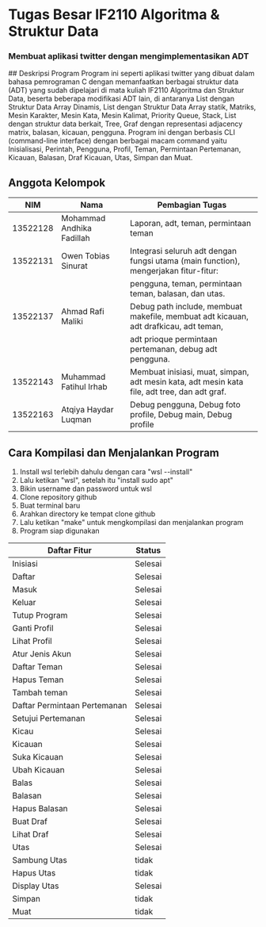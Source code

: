 # Tugas Besar IF2110 Algoritma & Struktur Data
<h3>
  Membuat aplikasi twitter dengan mengimplementasikan ADT<br/>
</h3>
## Deskripsi Program
Program ini seperti aplikasi twitter yang dibuat dalam bahasa pemrograman C dengan memanfaatkan berbagai struktur data (ADT) yang sudah dipelajari di mata kuliah IF2110 Algoritma dan Struktur Data, beserta beberapa modifikasi ADT lain, di antaranya List dengan Struktur Data Array Dinamis, List dengan Struktur Data Array statik, Matriks, Mesin Karakter, Mesin Kata, Mesin Kalimat, Priority Queue, Stack, List dengan struktur data berkait, Tree, Graf dengan representasi adjacency matrix, balasan, kicauan, pengguna. Program ini dengan berbasis CLI (command-line interface) dengan berbagai macam command yaitu  Inisialisasi, Perintah, Pengguna, Profil, Teman, Permintaan Pertemanan, Kicauan, Balasan, Draf Kicauan, Utas, Simpan dan Muat.

## Anggota Kelompok

| NIM      | Nama                       | Pembagian Tugas                                                                             |
| -------- | -------------------------- | ------------------------------------------------------------------------------------------- |
| 13522128 | Mohammad Andhika Fadillah  | Laporan, adt, teman, permintaan teman                                                       |
| 13522131 | Owen Tobias Sinurat        | Integrasi seluruh adt dengan fungsi utama (main function), mengerjakan fitur-fitur:         |
|          |                            | pengguna, teman, permintaan teman, balasan, dan utas.                                       |
| 13522137 | Ahmad Rafi Maliki          | Debug path include, membuat makefile, membuat adt kicauan, adt drafkicau, adt teman,        |
|          |                            | adt prioque permintaan pertemanan, debug adt pengguna.                                      |
| 13522143 | Muhammad Fatihul Irhab     | Membuat inisiasi, muat, simpan, adt mesin kata, adt mesin kata file, adt tree, dan adt graf.|
| 13522163 | Atqiya Haydar Luqman       | Debug pengguna, Debug foto profile, Debug main, Debug profile                               |

## Cara Kompilasi dan Menjalankan Program
1. Install wsl terlebih dahulu dengan cara "wsl --install"
2. Lalu ketikan "wsl", setelah itu "install sudo apt"
3. Bikin username dan password untuk wsl
4. Clone repository github
5. Buat terminal baru
6. Arahkan directory ke tempat clone github
7. Lalu ketikan "make" untuk mengkompilasi dan menjalankan program
8. Program siap digunakan

| Daftar Fitur                  | Status    | 
| ----------------------------- | --------- | 
| Inisiasi                      | Selesai   | 
| Daftar                        | Selesai   | 
| Masuk                         | Selesai   | 
| Keluar                        | Selesai   |
| Tutup Program                 | Selesai   |
| Ganti Profil                  | Selesai   |
| Lihat Profil                  | Selesai   |
| Atur Jenis Akun               | Selesai   |
| Daftar Teman                  | Selesai   |
| Hapus Teman                   | Selesai   |
| Tambah teman                  | Selesai   |
| Daftar Permintaan Pertemanan  | Selesai   |
| Setujui Pertemanan            | Selesai   |
| Kicau                         | Selesai   |
| Kicauan                       | Selesai   |
| Suka Kicauan                  | Selesai   |
| Ubah Kicauan                  | Selesai   |
| Balas                         | Selesai   |
| Balasan                       | Selesai   |
| Hapus Balasan                 | Selesai   |
| Buat Draf                     | Selesai   |
| Lihat Draf                    | Selesai   |
| Utas                          | Selesai   |
| Sambung Utas                  | tidak     |
| Hapus Utas                    | tidak     |
| Display Utas                  | Selesai   |
| Simpan                        | tidak     |
| Muat                          | tidak     |





